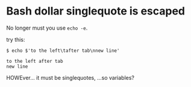 # Bash dollar singlequote is escaped

No longer must you use `echo -e`.

try this:

```
$ echo $'to the left\tafter tab\nnew line'

to the left	after tab
new line
```

HOWEver... it must be singlequotes, ...so variables?
